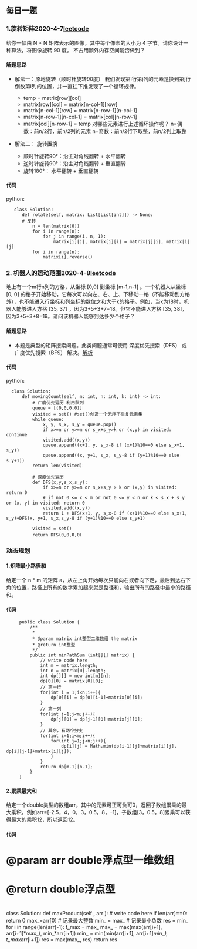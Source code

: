 
## 每日一题
### 1.旋转矩阵2020-4-7[leetcode](https://leetcode-cn.com/problems/rotate-matrix-lcci/)
给你一幅由 N × N 矩阵表示的图像，其中每个像素的大小为 4 字节。请你设计一种算法，将图像旋转 90 度。
不占用额外内存空间能否做到？
#### 解题思路
- 解法一：原地旋转（顺时针旋转90度）
我们发现第i行第j列的元素是换到第j行倒数第i列的位置，并一直往下推发现了一个循环规律。
   - temp = matrix[row][col]
   - matrix[row][col] = matrix[n-col-1][row]
   - matrix[n-col-1][row] = matrix[n-row-1][n-col-1]
   - matrix[n-row-1][n-col-1] = matrix[col][n-row-1]
   - matrix[col][n-row-1] = temp
 对哪些元素进行上述循环操作呢？
 n=偶数：前n/2行，前n/2列的元素
 n=奇数：前n/2行下取整，前n/2列上取整
 
 - 解法二： 旋转置换
    - 顺时针旋转90°：沿主对角线翻转 + 水平翻转
    - 逆时针旋转90°：沿主对角线翻转 + 垂直翻转
    - 旋转180°： 水平翻转 + 垂直翻转
#### 代码
python: 

       class Solution:
          def rotate(self, matrix: List[List[int]]) -> None:
          # 反转
              n = len(matrix[0])
              for i in range(n):
                  for j in range(i, n, 1):
                      matrix[i][j], matrix[j][i] = matrix[j][i], matrix[i][j]
              for i in range(n):
                  matrix[i].reverse()
 
### 2. 机器人的运动范围2020-4-8[leetcode](https://leetcode-cn.com/problems/ji-qi-ren-de-yun-dong-fan-wei-lcof/)
地上有一个m行n列的方格，从坐标 [0,0] 到坐标 [m-1,n-1] 。一个机器人从坐标 [0, 0] 的格子开始移动，它每次可以向左、右、上、下移动一格（不能移动到方格外），也不能进入行坐标和列坐标的数位之和大于k的格子。例如，当k为18时，机器人能够进入方格 [35, 37] ，因为3+5+3+7=18。但它不能进入方格 [35, 38]，因为3+5+3+8=19。请问该机器人能够到达多少个格子？
#### 解题思路
- 本题是典型的矩阵搜索问题。此类问题通常可使用 深度优先搜索（DFS） 或 广度优先搜索（BFS） 解决。[解析](https://leetcode-cn.com/problems/ji-qi-ren-de-yun-dong-fan-wei-lcof/solution/mian-shi-ti-13-ji-qi-ren-de-yun-dong-fan-wei-dfs-b/)
#### 代码
python:

      class Solution:
          def movingCount(self, m: int, n: int, k: int) -> int:
              # 广度优先遍历 利用队列
              queue = [(0,0,0,0)]
              visited = set() #set()创造一个无序不重复元素集
              while queue:
                  x, y, s_x, s_y = queue.pop()
                  if x>=n or y>=m or s_x+s_y>k or (x,y) in visited: continue
                  visited.add((x,y))
                  queue.append((x+1, y, s_x-8 if (x+1)%10==0 else s_x+1, s_y))
                  queue.append((x, y+1, s_x, s_y-8 if (y+1)%10==0 else s_y+1))
              return len(visited)

              # 深度优先遍历
              def DFS(x,y,s_x,s_y):
                  if x>=n or y>=m or s_x+s_y > k or (x,y) in visited: return 0
                  # if not 0 <= x < m or not 0 <= y < n or k < s_x + s_y or (x, y) in visited: return 0
                  visited.add((x,y))
                  return 1 + DFS(x+1, y, s_x-8 if (x+1)%10==0 else s_x+1, s_y)+DFS(x, y+1, s_x,s_y-8 if (y+1)%10==0 else s_y+1)

              visited = set()
              return DFS(0,0,0,0）
  
 ### 动态规划
 #### 1.矩阵最小路径和
 给定一个 n * m 的矩阵 a，从左上角开始每次只能向右或者向下走，最后到达右下角的位置，路径上所有的数字累加起来就是路径和，输出所有的路径中最小的路径和。
 #### 代码
         public class Solution {
             /**
              * 
              * @param matrix int整型二维数组 the matrix
              * @return int整型
              */
             public int minPathSum (int[][] matrix) {
                 // write code here
                 int m = matrix.length;
                 int n = matrix[0].length;
                 int dp[][] = new int[m][n];
                 dp[0][0] = matrix[0][0];
                 // 第一行
                 for(int i = 1;i<n;i++){
                     dp[0][i] = dp[0][i-1]+matrix[0][i];
                 }
                 // 第一列
                 for(int j=1;j<m;j++){
                     dp[j][0] = dp[j-1][0]+matrix[j][0];
                 }
                 // 其余，有两个分支
                 for(int i=1;i<m;i++){
                     for(int j=1;j<n;j++){
                         dp[i][j] = Math.min(dp[i-1][j]+matrix[i][j], dp[i][j-1]+matrix[i][j]);
                     }
                 }
                 return dp[m-1][n-1];
             }
         }
         
#### 2.累乘最大和
给定一个double类型的数组arr，其中的元素可正可负可0，返回子数组累乘的最大乘积。例如arr=[-2.5，4，0，3，0.5，8，-1]，子数组[3，0.5，8]累乘可以获得最大的乘积12，所以返回12。
#### 代码
   #
   # 
   # @param arr double浮点型一维数组 
   # @return double浮点型
   #
   class Solution:
       def maxProduct(self , arr ):
           # write code here
           if len(arr)==0:
               return 0
           max_=arr[0]  # 记录最大整数
           min_ = max_  # 记录最小负数
           res = min_
           for i in range(len(arr)-1):
               t_max = max_
               max_ = max(max(arr[i+1], arr[i+1]*max_), min_*arr[i+1])
               min_ = min(min(arr[i+1], arr[i+1]*min_), t_max*arr[i+1])
               res = max(max_, res)
           return res
 
 






 
